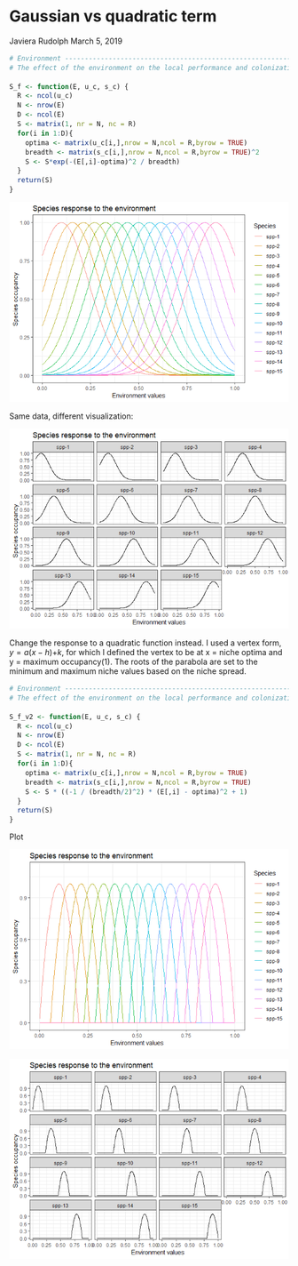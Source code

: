 Gaussian vs quadratic term
================
Javiera Rudolph
March 5, 2019

``` r
# Environment -------------------------------------------------------------
# The effect of the environment on the local performance and colonization

S_f <- function(E, u_c, s_c) {
  R <- ncol(u_c)
  N <- nrow(E)
  D <- ncol(E)
  S <- matrix(1, nr = N, nc = R)
  for(i in 1:D){
    optima <- matrix(u_c[i,],nrow = N,ncol = R,byrow = TRUE)
    breadth <- matrix(s_c[i,],nrow = N,ncol = R,byrow = TRUE)^2
    S <- S*exp(-(E[,i]-optima)^2 / breadth)
  }
  return(S)
}
```

![](environmentOnSpeciesOccupancy_files/figure-markdown_github/unnamed-chunk-2-1.png)

Same data, different visualization:

![](environmentOnSpeciesOccupancy_files/figure-markdown_github/unnamed-chunk-3-1.png)

Change the response to a quadratic function instead. I used a vertex form, *y* = *a*(*x* − *h*)+*k*, for which I defined the vertex to be at x = niche optima and y = maximum occupancy(1). The roots of the parabola are set to the minimum and maximum niche values based on the niche spread.

``` r
# Environment -------------------------------------------------------------
# The effect of the environment on the local performance and colonization

S_f_v2 <- function(E, u_c, s_c) {
  R <- ncol(u_c)
  N <- nrow(E)
  D <- ncol(E)
  S <- matrix(1, nr = N, nc = R)
  for(i in 1:D){
    optima <- matrix(u_c[i,],nrow = N,ncol = R,byrow = TRUE)
    breadth <- matrix(s_c[i,],nrow = N,ncol = R,byrow = TRUE)
    S <- S * ((-1 / (breadth/2)^2) * (E[,i] - optima)^2 + 1)
  }
  return(S)
}
```

Plot

![](environmentOnSpeciesOccupancy_files/figure-markdown_github/unnamed-chunk-5-1.png)

![](environmentOnSpeciesOccupancy_files/figure-markdown_github/unnamed-chunk-6-1.png)
